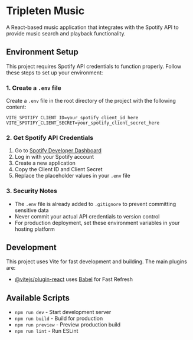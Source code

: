# Tripleten Music

A React-based music application that integrates with the Spotify API to provide music search and playback functionality.

## Environment Setup

This project requires Spotify API credentials to function properly. Follow these steps to set up your environment:

### 1. Create a `.env` file

Create a `.env` file in the root directory of the project with the following content:

```env
VITE_SPOTIFY_CLIENT_ID=your_spotify_client_id_here
VITE_SPOTIFY_CLIENT_SECRET=your_spotify_client_secret_here
```

### 2. Get Spotify API Credentials

1. Go to [Spotify Developer Dashboard](https://developer.spotify.com/dashboard)
2. Log in with your Spotify account
3. Create a new application
4. Copy the Client ID and Client Secret
5. Replace the placeholder values in your `.env` file

### 3. Security Notes

- The `.env` file is already added to `.gitignore` to prevent committing sensitive data
- Never commit your actual API credentials to version control
- For production deployment, set these environment variables in your hosting platform

## Development

This project uses Vite for fast development and building. The main plugins are:

- [@vitejs/plugin-react](https://github.com/vitejs/vite-plugin-react/blob/main/packages/plugin-react) uses [Babel](https://babeljs.io/) for Fast Refresh

## Available Scripts

- `npm run dev` - Start development server
- `npm run build` - Build for production
- `npm run preview` - Preview production build
- `npm run lint` - Run ESLint
